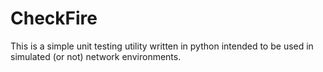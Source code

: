 # CheckFire
This is a simple unit testing utility written in python intended to be used in simulated (or not) network environments.
